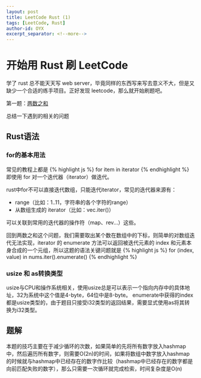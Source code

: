 ```yaml
---
layout: post
title: LeetCode Rust (1)
tags: [LeetCode, Rust]
author-id: OYX
excerpt_separator: <!--more-->
---
```


# 开始用 Rust 刷 LeetCode

学了 rust 总不能天天写 web server，毕竟同样的东西写来写去意义不大，但是又缺少一个合适的练手项目。正好发现 leetcode，那么就开始刷题吧。

第一题：[两数之和](https://leetcode-cn.com/problems/two-sum)

<!--more-->

总结一下遇到的相关的问题

## Rust语法

### for的基本用法

常见的教程上都是
{% highlight js %}
for item in iterator
{% endhighlight %}
即使用 for 对一个迭代器（iterator）做迭代。

rust中for不可以直接迭代数组，只能迭代iterator，常见的迭代器来源有：

- range（比如：1..11，字符串的各个字符的range）
- 从数组生成的 iterator（比如：vec.iter()）

可以关联到常用的迭代器的操作符（map、rev...）这些。

回到两数之和这个问题，我们需要取出某个数在数组中的下标，则简单的对数组迭代无法实现，iterator 的 enumerate 方法可以返回被迭代元素的 index 和元素本身合成的一个元组，所以这题的语法关键问题就是
{% highlight js %}
for (index, value) in nums.iter().enumerate()
{% endhighlight %}

### usize 和 as转换类型

usize与CPU和操作系统相关，使用usize总是可以表示一个指向内存中的具体地址，32为系统中这个值是4-byte，64位中是8-byte。
enumerate中获得的index都是usize类型的，由于题目只接受i32类型的返回结果，需要显式使用as将其转换为i32类型。

## 题解

本题的技巧主要在于减少循环的次数，如果简单的先将所有数字放入hashmap中，然后遍历所有数字，则需要O(2n)的时间，如果将数组中数字放入hashmap的时候就与hashmap中已经存在的数字作比较（hashmap中已经存在的数字都是向前匹配失败的数字），那么只需要一次循环就完成检索，时间复杂度是O(n)
